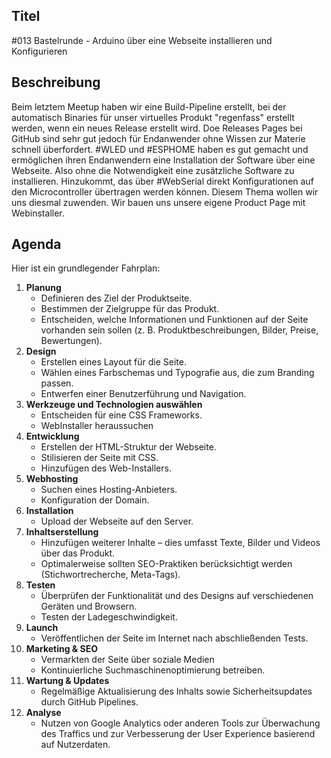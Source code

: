 ## Titel

#013 Bastelrunde - Arduino über eine Webseite installieren und Konfigurieren

## Beschreibung

Beim letztem Meetup haben wir eine Build-Pipeline erstellt, bei der automatisch Binaries für unser virtuelles Produkt "regenfass" erstellt werden, wenn ein neues Release erstellt wird. Doe Releases Pages bei GitHub sind sehr gut jedoch für Endanwender ohne Wissen zur Materie schnell überfordert. #WLED und #ESPHOME haben es gut gemacht und ermöglichen ihren Endanwendern eine Installation der Software über eine Webseite.  Also ohne die Notwendigkeit eine zusätzliche Software zu installieren. Hinzukommt, das über #WebSerial direkt Konfigurationen auf den Microcontroller übertragen werden können. Diesem Thema wollen wir uns diesmal zuwenden.
Wir bauen uns unsere eigene Product Page mit Webinstaller.

## Agenda

Hier ist ein grundlegender Fahrplan:

1. **Planung**
   - Definieren des Ziel der Produktseite.
   - Bestimmen der Zielgruppe für das Produkt.
   - Entscheiden, welche Informationen und Funktionen auf der Seite vorhanden sein sollen (z. B. Produktbeschreibungen, Bilder, Preise, Bewertungen).
2. **Design**
   - Erstellen eines Layout für die Seite.
   - Wählen eines Farbschemas und Typografie aus, die zum Branding passen.
   - Entwerfen einer Benutzerführung und Navigation.
3. **Werkzeuge und Technologien auswählen**
   - Entscheiden für eine CSS Frameworks.
   - WebInstaller heraussuchen
4. **Entwicklung**
   - Erstellen der HTML-Struktur der Webseite.
   - Stilisieren der Seite mit CSS.
   - Hinzufügen des Web-Installers.
5. **Webhosting**
   - Suchen eines Hosting-Anbieters.
   - Konfiguration der Domain.
6. **Installation**
    - Upload der Webseite auf den Server.
7. **Inhaltserstellung**
    - Hinzufügen weiterer Inhalte – dies umfasst Texte, Bilder und Videos über das Produkt.
    - Optimalerweise sollten SEO-Praktiken berücksichtigt werden (Stichwortrecherche, Meta-Tags).
8. **Testen**
    - Überprüfen der Funktionalität und des Designs auf verschiedenen Geräten und Browsern.
    - Testen der Ladegeschwindigkeit.
9. **Launch**
    - Veröffentlichen der Seite im Internet nach abschließenden Tests.
10. **Marketing & SEO**
     - Vermarkten der Seite über soziale Medien
     - Kontinuierliche Suchmaschinenoptimierung betreiben.
11. **Wartung & Updates**
     - Regelmäßige Aktualisierung des Inhalts sowie Sicherheitsupdates durch GitHub Pipelines.
12. **Analyse**
     - Nutzen von Google Analytics oder anderen Tools zur Überwachung des Traffics und zur Verbesserung der User Experience basierend auf Nutzerdaten.
